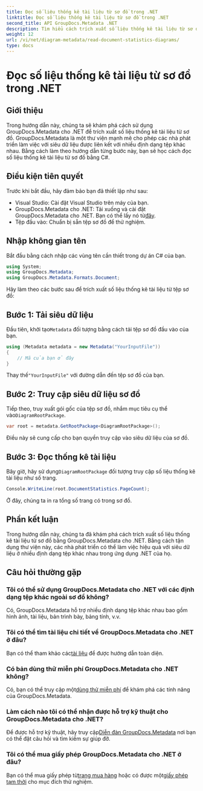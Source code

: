 ```yaml
---
title: Đọc số liệu thống kê tài liệu từ sơ đồ trong .NET
linktitle: Đọc số liệu thống kê tài liệu từ sơ đồ trong .NET
second_title: API GroupDocs.Metadata .NET
description: Tìm hiểu cách trích xuất số liệu thống kê tài liệu từ sơ đồ trong .NET bằng GroupDocs.Metadata, thư viện thao tác siêu dữ liệu mạnh mẽ.
weight: 12
url: /vi/net/diagram-metadata/read-document-statistics-diagrams/
type: docs
---
```

# Đọc số liệu thống kê tài liệu từ sơ đồ trong .NET

## Giới thiệu
Trong hướng dẫn này, chúng ta sẽ khám phá cách sử dụng GroupDocs.Metadata cho .NET để trích xuất số liệu thống kê tài liệu từ sơ đồ. GroupDocs.Metadata là một thư viện mạnh mẽ cho phép các nhà phát triển làm việc với siêu dữ liệu được liên kết với nhiều định dạng tệp khác nhau. Bằng cách làm theo hướng dẫn từng bước này, bạn sẽ học cách đọc số liệu thống kê tài liệu từ sơ đồ bằng C#.
## Điều kiện tiên quyết
Trước khi bắt đầu, hãy đảm bảo bạn đã thiết lập như sau:
- Visual Studio: Cài đặt Visual Studio trên máy của bạn.
-  GroupDocs.Metadata cho .NET: Tải xuống và cài đặt GroupDocs.Metadata cho .NET. Bạn có thể lấy nó từ[đây](https://releases.groupdocs.com/metadata/net/).
- Tệp đầu vào: Chuẩn bị sẵn tệp sơ đồ để thử nghiệm.

## Nhập không gian tên
Bắt đầu bằng cách nhập các vùng tên cần thiết trong dự án C# của bạn.
```csharp
using System;
using GroupDocs.Metadata;
using GroupDocs.Metadata.Formats.Document;
```

Hãy làm theo các bước sau để trích xuất số liệu thống kê tài liệu từ tệp sơ đồ:
## Bước 1: Tải siêu dữ liệu
 Đầu tiên, khởi tạo`Metadata` đối tượng bằng cách tải tệp sơ đồ đầu vào của bạn.
```csharp
using (Metadata metadata = new Metadata("YourInputFile"))
{
    // Mã của bạn ở đây
}
```
 Thay thế`"YourInputFile"` với đường dẫn đến tệp sơ đồ của bạn.
## Bước 2: Truy cập siêu dữ liệu sơ đồ
 Tiếp theo, truy xuất gói gốc của tệp sơ đồ, nhắm mục tiêu cụ thể vào`DiagramRootPackage`.
```csharp
var root = metadata.GetRootPackage<DiagramRootPackage>();
```
Điều này sẽ cung cấp cho bạn quyền truy cập vào siêu dữ liệu của sơ đồ.
## Bước 3: Đọc thống kê tài liệu
 Bây giờ, hãy sử dụng`DiagramRootPackage` đối tượng truy cập số liệu thống kê tài liệu như số trang.
```csharp
Console.WriteLine(root.DocumentStatistics.PageCount);
```
Ở đây, chúng ta in ra tổng số trang có trong sơ đồ.

## Phần kết luận
Trong hướng dẫn này, chúng ta đã khám phá cách trích xuất số liệu thống kê tài liệu từ sơ đồ bằng GroupDocs.Metadata cho .NET. Bằng cách tận dụng thư viện này, các nhà phát triển có thể làm việc hiệu quả với siêu dữ liệu ở nhiều định dạng tệp khác nhau trong ứng dụng .NET của họ.

## Câu hỏi thường gặp
### Tôi có thể sử dụng GroupDocs.Metadata cho .NET với các định dạng tệp khác ngoài sơ đồ không?
Có, GroupDocs.Metadata hỗ trợ nhiều định dạng tệp khác nhau bao gồm hình ảnh, tài liệu, bản trình bày, bảng tính, v.v.
### Tôi có thể tìm tài liệu chi tiết về GroupDocs.Metadata cho .NET ở đâu?
 Bạn có thể tham khảo các[tài liệu](https://tutorials.groupdocs.com/metadata/net/) để được hướng dẫn toàn diện.
### Có bản dùng thử miễn phí GroupDocs.Metadata cho .NET không?
 Có, bạn có thể truy cập một[dùng thử miễn phí](https://releases.groupdocs.com/) để khám phá các tính năng của GroupDocs.Metadata.
### Làm cách nào tôi có thể nhận được hỗ trợ kỹ thuật cho GroupDocs.Metadata cho .NET?
 Để được hỗ trợ kỹ thuật, hãy truy cập[Diễn đàn GroupDocs.Metadata](https://forum.groupdocs.com/c/metadata/14) nơi bạn có thể đặt câu hỏi và tìm kiếm sự giúp đỡ.
### Tôi có thể mua giấy phép GroupDocs.Metadata cho .NET ở đâu?
 Bạn có thể mua giấy phép từ[trang mua hàng](https://purchase.groupdocs.com/buy) hoặc có được một[giấy phép tạm thời](https://purchase.groupdocs.com/temporary-license/) cho mục đích thử nghiệm.